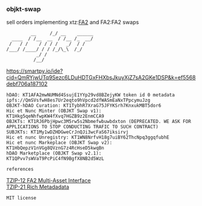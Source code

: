 ### objkt-swap

sell orders implementing xtz:[FA2](https://gitlab.com/tzip/tzip/-/blob/master/proposals/tzip-12/tzip-12.md) and FA2:FA2 swaps

```
         __     /_/ __    ______           
  ____  / /__  __  / /__ /_  __/  
 /   / /    / / / /   _/  / /     
/___/ /____/ / / /_/\_\  /_/    
           _/ /
          /__/  
```

https://smartpy.io/ide?cid=QmRYjwUTq9Sezc6LDuHDTGxFHXbsJkuyXjZ7sA2GKe1DSP&k=ef5568debf706a187102

```
hDAO: KT1AFA2mwNUMNd4SsujE1YYp29vd8BZejyKW token id 0 metadata ipfs://QmSVsfwH8es7Ur2eqto9hVpcd2dfWASmEaNxTPpcymuJzg
OBJKT-hDAO Curation: KT1TybhR7XraG75JFYKSrh7KnxukMBT5dor6
Hic et Nunc Minter (OBJKT Swap v1): KT1Hkg5qeNhfwpKW4fXvq7HGZB9z2EnmCCA9
OBJKTs: KT1RJ6PbjHpwc3M5rw5s2Nbmefwbuwbdxton (DEPRECATED. WE ASK FOR APPLICATIONS TO STOP CONDUCTING TRAFIC TO SUCH CONTRACT)
SUBJKTs: KT1My1wDZHDGweCrJnQJi3wcFaS67iksirvj
Hic et nunc Unregistry: KT1WN8NrfvH18g7uiBY62ThcNpq3ggqfubhE
Hic et nunc Markeplace (OBJKT Swap v2): KT1HbQepzV1nVGg8QVznG7z4RcHseD5kwqBn
hDAO Marketplace (OBJKT Swap v2.1): KT1QPvv7sWVaT9PcPiC4fN9BgfX8NB2d5WzL
```

```references```

[TZIP-12 FA2 Multi-Asset Interface](https://gitlab.com/tezos/tzip/-/blob/master/proposals/tzip-12/tzip-12.md)<br />
[TZIP-21 Rich Metadadata](https://gitlab.com/tezos/tzip/-/blob/master/proposals/tzip-21/tzip-21.md)

`
MIT license
`
